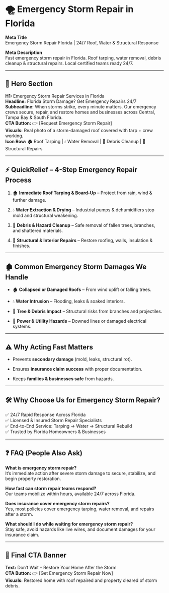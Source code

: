 # **🌪️ Emergency Storm Repair in Florida**

**Meta Title**  
 Emergency Storm Repair Florida | 24/7 Roof, Water & Structural Response

**Meta Description**  
 Fast emergency storm repair in Florida. Roof tarping, water removal, debris cleanup & structural repairs. Local certified teams ready 24/7.

---

## **🦸 Hero Section**

**H1:** Emergency Storm Repair Services in Florida  
 **Headline:** Florida Storm Damage? Get Emergency Repairs 24/7  
 **Subheadline:** When storms strike, every minute matters. Our emergency crews secure, repair, and restore homes and businesses across Central, Tampa Bay & South Florida.  
 **CTA Button:** 👉 \[Request Emergency Storm Repair\]  
 **Visuals:** Real photo of a storm-damaged roof covered with tarp \+ crew working.  
 **Icon Row:** 🏚️ Roof Tarping | 💧 Water Removal | 🌳 Debris Cleanup | 🧱 Structural Repairs

---

## **⚡ QuickRelief – 4-Step Emergency Repair Process**

1. 🏚️ **Immediate Roof Tarping & Board-Up** – Protect from rain, wind & further damage.

2. 💧 **Water Extraction & Drying** – Industrial pumps & dehumidifiers stop mold and structural weakening.

3. 🌳 **Debris & Hazard Cleanup** – Safe removal of fallen trees, branches, and shattered materials.

4. 🧱 **Structural & Interior Repairs** – Restore roofing, walls, insulation & finishes.

---

## **🏚️ Common Emergency Storm Damages We Handle**

* 🏚️ **Collapsed or Damaged Roofs** – From wind uplift or falling trees.

* 💧 **Water Intrusion** – Flooding, leaks & soaked interiors.

* 🌳 **Tree & Debris Impact** – Structural risks from branches and projectiles.

* 🔌 **Power & Utility Hazards** – Downed lines or damaged electrical systems.

---

## **⚠️ Why Acting Fast Matters**

* Prevents **secondary damage** (mold, leaks, structural rot).

* Ensures **insurance claim success** with proper documentation.

* Keeps **families & businesses safe** from hazards.

---

## **🛠️ Why Choose Us for Emergency Storm Repair?**

✅ 24/7 Rapid Response Across Florida  
 ✅ Licensed & Insured Storm Repair Specialists  
 ✅ End-to-End Service: Tarping → Water → Structural Rebuild  
 ✅ Trusted by Florida Homeowners & Businesses

---

## **❓ FAQ (People Also Ask)**

**What is emergency storm repair?**  
 It’s immediate action after severe storm damage to secure, stabilize, and begin property restoration.

**How fast can storm repair teams respond?**  
 Our teams mobilize within hours, available 24/7 across Florida.

**Does insurance cover emergency storm repairs?**  
 Yes, most policies cover emergency tarping, water removal, and repairs after a storm.

**What should I do while waiting for emergency storm repair?**  
 Stay safe, avoid hazards like live wires, and document damages for your insurance claim.

---

## **🏁 Final CTA Banner**

**Text:** Don’t Wait – Restore Your Home After the Storm  
 **CTA Button:** 👉 \[Get Emergency Storm Repair Now\]  
 **Visuals:** Restored home with roof repaired and property cleared of storm debris.

